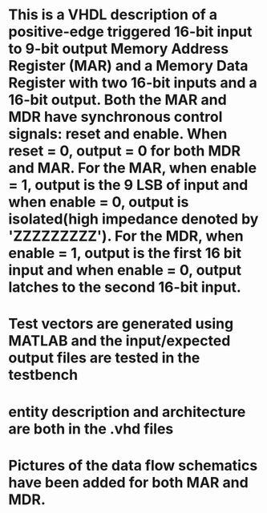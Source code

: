 # This is a VHDL description of a positive-edge triggered 16-bit input to 9-bit output Memory Address Register (MAR) and a Memory Data Register with  two 16-bit inputs and a 16-bit output. Both the MAR and MDR have synchronous control signals: reset and enable. When reset = 0, output = 0 for both MDR and MAR. For the MAR, when enable = 1, output is the 9 LSB of input and when enable = 0, output is isolated(high impedance denoted by 'ZZZZZZZZZ'). For the MDR, when enable = 1, output is the first 16 bit input and when enable = 0, output latches to the second 16-bit input. 
# Test vectors are generated using MATLAB and the input/expected output files are tested in the testbench 
# entity description and architecture are both in the .vhd files 
# Pictures of the data flow schematics have been added for both MAR and MDR.
